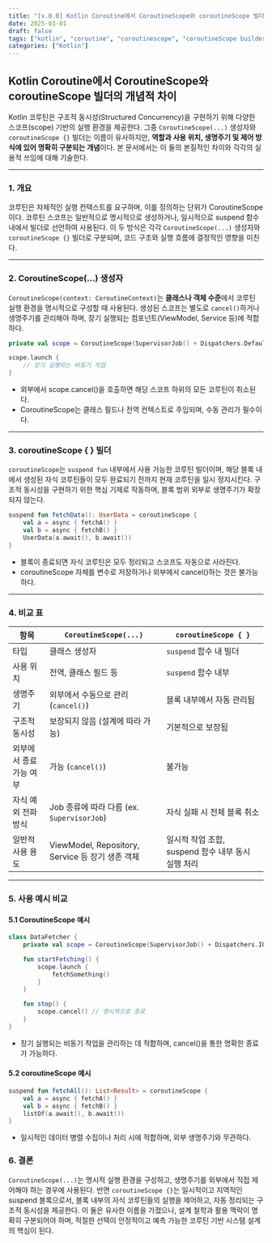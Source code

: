 ```yaml
---
title: "[v.0.0] Kotlin Coroutine에서 CoroutineScope와 coroutineScope 빌더의 개념적 차이"
date: 2025-03-01
draft: false
tags: ["kotlin", "coroutine", "coroutinescope", "coroutineScope builder", "구조적 동시성"]
categories: ["Kotlin"]
---
```


## Kotlin Coroutine에서 CoroutineScope와 coroutineScope 빌더의 개념적 차이

Kotlin 코루틴은 구조적 동시성(Structured Concurrency)을 구현하기 위해 다양한 스코프(scope) 기반의 실행 환경을 제공한다. 그중 `CoroutineScope(...)` 생성자와 `coroutineScope {}` 빌더는 이름이 유사하지만, **역할과 사용 위치, 생명주기 및 제어 방식에 있어 명확히 구분되는 개념**이다. 본 문서에서는 이 둘의 본질적인 차이와 각각의 실용적 쓰임에 대해 기술한다.

---

### 1. 개요

코루틴은 자체적인 실행 컨텍스트를 요구하며, 이를 정의하는 단위가 CoroutineScope이다. 코루틴 스코프는 일반적으로 명시적으로 생성하거나, 일시적으로 suspend 함수 내에서 빌더로 선언하여 사용된다. 이 두 방식은 각각 `CoroutineScope(...)` 생성자와 `coroutineScope {}` 빌더로 구분되며, 코드 구조와 실행 흐름에 결정적인 영향을 미친다.

---

### 2. CoroutineScope(...) 생성자

`CoroutineScope(context: CoroutineContext)`는 **클래스나 객체 수준**에서 코루틴 실행 환경을 명시적으로 구성할 때 사용된다. 생성된 스코프는 별도로 `cancel()`하거나 생명주기를 관리해야 하며, 장기 실행되는 컴포넌트(ViewModel, Service 등)에 적합하다.

```kotlin
private val scope = CoroutineScope(SupervisorJob() + Dispatchers.Default)

scope.launch {
    // 장기 실행되는 비동기 작업
}
```

- 외부에서 scope.cancel()을 호출하면 해당 스코프 하위의 모든 코루틴이 취소된다.
- CoroutineScope는 클래스 필드나 전역 컨텍스트로 주입되며, 수동 관리가 필수이다.

---

### 3. coroutineScope { } 빌더

`coroutineScope`는 `suspend fun` 내부에서 사용 가능한 코루틴 빌더이며, 해당 블록 내에서 생성된 자식 코루틴들이 모두 완료되기 전까지 현재 코루틴을 일시 정지시킨다. 구조적 동시성을 구현하기 위한 핵심 기제로 작동하며, 블록 범위 외부로 생명주기가 확장되지 않는다.

```kotlin
suspend fun fetchData(): UserData = coroutineScope {
    val a = async { fetchA() }
    val b = async { fetchB() }
    UserData(a.await(), b.await())
}
```

- 블록이 종료되면 자식 코루틴은 모두 정리되고 스코프도 자동으로 사라진다.
- coroutineScope 자체를 변수로 저장하거나 외부에서 cancel()하는 것은 불가능하다.

---

### 4. 비교 표

| 항목 | `CoroutineScope(...)` | `coroutineScope { }` |
|------|------------------------|------------------------|
| 타입 | 클래스 생성자 | `suspend` 함수 내 빌더 |
| 사용 위치 | 전역, 클래스 필드 등 | `suspend` 함수 내부 |
| 생명주기 | 외부에서 수동으로 관리 (`cancel()`) | 블록 내부에서 자동 관리됨 |
| 구조적 동시성 | 보장되지 않음 (설계에 따라 가능) | 기본적으로 보장됨 |
| 외부에서 종료 가능 여부 | 가능 (`cancel()`) | 불가능 |
| 자식 예외 전파 방식 | Job 종류에 따라 다름 (ex. `SupervisorJob`) | 자식 실패 시 전체 블록 취소 |
| 일반적 사용 용도 | ViewModel, Repository, Service 등 장기 생존 객체 | 일시적 작업 조합, suspend 함수 내부 동시 실행 처리 |

---

### 5. 사용 예시 비교

#### 5.1 CoroutineScope 예시

```kotlin
class DataFetcher {
    private val scope = CoroutineScope(SupervisorJob() + Dispatchers.IO)

    fun startFetching() {
        scope.launch {
            fetchSomething()
        }
    }

    fun stop() {
        scope.cancel() // 명시적으로 종료
    }
}
```

- 장기 실행되는 비동기 작업을 관리하는 데 적합하며, cancel()을 통한 명확한 종료가 가능하다.

#### 5.2 coroutineScope 예시

```kotlin
suspend fun fetchAll(): List<Result> = coroutineScope {
    val a = async { fetchA() }
    val b = async { fetchB() }
    listOf(a.await(), b.await())
}
```

- 일시적인 데이터 병렬 수집이나 처리 시에 적합하며, 외부 생명주기와 무관하다.

### 6. 결론
`CoroutineScope(...)`는 명시적 실행 환경을 구성하고, 생명주기를 외부에서 직접 제어해야 하는 경우에 사용된다. 반면 `coroutineScope {}`는 일시적이고 지역적인 suspend 블록으로서, 블록 내부의 자식 코루틴들의 실행을 제어하고, 자동 정리되는 구조적 동시성을 제공한다. 이 둘은 유사한 이름을 가졌으나, 설계 철학과 활용 맥락이 명확히 구분되어야 하며, 적절한 선택이 안정적이고 예측 가능한 코루틴 기반 시스템 설계의 핵심이 된다.